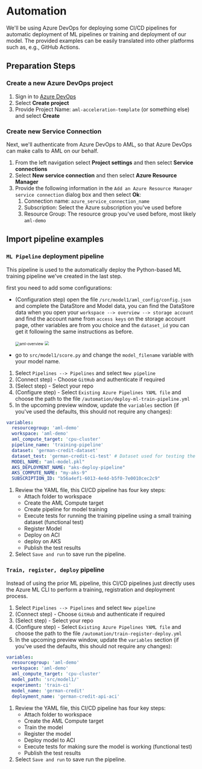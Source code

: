 # Automation

We'll be using Azure DevOps for deploying some CI/CD pipelines for automatic deployment of ML pipelines or training and deployment of our model. The provided examples can be easily translated into other platforms such as, e.g., GitHub Actions.

## Preparation Steps

### Create a new Azure DevOps project

1. Sign in to [Azure DevOps](http://dev.azure.com)
1. Select **Create project**
1. Provide Project Name: `aml-acceleration-template` (or something else) and select **Create**

### Create new Service Connection

Next, we'll authenticate from Azure DevOps to AML, so that Azure DevOps can make calls to AML on our behalf.

1. From the left navigation select **Project settings** and then select **Service connections**
1. Select **New service connection** and then select **Azure Resource Manager**
1. Provide the following information in the `Add an Azure Resource Manager service connection` dialog box and then select **Ok**:
   1. Connection name: `azure_service_connection_name`
   1. Subscription: Select the Azure subscription you've used before
   1. Resource Group: The resource group you've used before, most likely `aml-demo`

## Import pipeline examples

### `ML Pipeline` deployment pipeline

This pipeline is used to the automatically deploy the Python-based ML training pipeline we've created in the last step.

first you need to add some configurations: 

* (Configuration step) open the file `/src/model1/aml_config/config.json` and complete the DataStore and Model data, you can find the DataStore data when you open your `workspace --> overview --> storage account` and find the account name from `access keys` on the storage account page, other variables are from you choice and the `dataset_id` you can get it following the same instructions as before. 

  <img src="C:\Users\v-hoemam\Desktop\Work\MLOps\aml-demo-2\instructions\media\AML-overview.PNG" alt="aml-overview" style="zoom:70%;" />

  

  <img src="C:\Users\v-hoemam\Desktop\Work\MLOps\aml-demo-2\instructions\media\storage_access _keys.PNG" style="zoom:67%;" />

  

* go to `src/model1/score.py` and change the `model_filename` variable with your model name.

1. Select `Pipelines --> Pipelines` and select `New pipeline`
1. (Connect step) - Choose `GitHub` and authenticate if required
1. (Select step) - Select your repo
1. (Configure step) - Select `Existing Azure Pipelines YAML file` and choose the path to the file `/automation/deploy-ml-train-pipeline.yml` 
1. In the upcoming preview window, update the `variables` section (if you've used the defaults, this should not require any changes): 
  ```yaml
  variables:
    resourcegroup: 'aml-demo'
    workspace: 'aml-demo'
    aml_compute_target: 'cpu-cluster'
    pipeline_name: 'training-pipeline'
    dataset: 'german-credit-dataset'
    dataset_test: 'german-credit-ci-test' # Dataset used for testing the training pipeline
    MODEL_NAME: "aml-model.pkl"
    AKS_DEPLOYMENT_NAME: "aks-deploy-pipeline"
    AKS_COMPUTE_NAME: "my-aks-9"
    SUBSCRIPTION_ID: "b56a4ef1-6013-4e4d-b5f0-7e0010cec2c9"
  ```
1. Review the YAML file, this CI/CD pipeline has four key steps:
    * Attach folder to workspace
    * Create the AML Compute target
    * Create pipeline for model training
    * Execute tests for running the training pipeline using a small training dataset (functional test)
    * Register Model
    * Deploy on ACI
    * deploy on AKS
    * Publish the test results
1. Select `Save and run` to save run the pipeline.

### `Train, register, deploy` pipeline

Instead of using the prior ML pipeline, this CI/CD pipelines just directly uses the Azure ML CLI to perform a training, registration and deployment process.

1. Select `Pipelines --> Pipelines` and select `New pipeline`
1. (Connect step) - Choose `GitHub` and authenticate if required
1. (Select step) - Select your repo
1. (Configure step) - Select `Existing Azure Pipelines YAML file` and choose the path to the file `/automation/train-register-deploy.yml`
1. In the upcoming preview window, update the `variables` section (if you've used the defaults, this should not require any changes): 
  ```yaml
  variables:
    resourcegroup: 'aml-demo'
    workspace: 'aml-demo'
    aml_compute_target: 'cpu-cluster'  
    model_path: 'src/model1/'
    experiment: 'train-ci'
    model_name: 'german-credit'
    deployment_name: 'german-credit-api-aci'
  ```
1. Review the YAML file, this CI/CD pipeline has four key steps:
    * Attach folder to workspace
    * Create the AML Compute target
    * Train the model
    * Register the model
    * Deploy model to ACI
    * Execute tests for making sure the model is working (functional test)
    * Publish the test results
1. Select `Save and run` to save run the pipeline.





